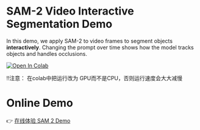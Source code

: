 # SAM-2 Video Interactive Segmentation Demo

In this demo, we apply SAM-2 to video frames to segment objects **interactively**.
Changing the prompt over time shows how the model tracks objects and handles occlusions.

[![Open In Colab](https://colab.research.google.com/assets/colab-badge.svg)](https://colab.research.google.com/github/Tao0v0/SAM2_demo/blob/main/SAM2_Cells1-3_Demo.ipynb)

!!注意： 在colab中把运行改为 GPU而不是CPU，否则运行速度会大大减慢

# Online Demo
👉 [在线体验 SAM 2 Demo](https://sam2.metademolab.com/demo)
